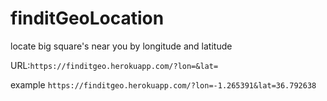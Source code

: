 # finditGeoLocation
locate big square's near you by longitude and latitude

URL:`https://finditgeo.herokuapp.com/?lon=&lat=`

example `https://finditgeo.herokuapp.com/?lon=-1.265391&lat=36.792638`

